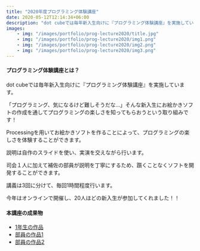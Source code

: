 ```yaml
---
title: "2020年度プログラミング体験講座"
date: 2020-05-12T12:14:34+06:00
description: "dot cubeでは毎年新入生向けに『プログラミング体験講座』を実施しています。「プログラミング、気になるけど難しそうだな...」そんな新入生にお絵かきソフトの作成を通してプログラミングの楽しさを知ってもらおうという取り組みです！"
images:
    - img: "/images/portfolio/prog-lecture2020/title.jpg"
    - img: "/images/portfolio/prog-lecture2020/img1.png"
    - img: "/images/portfolio/prog-lecture2020/img2.png"
    - img: "/images/portfolio/prog-lecture2020/img3.png"
---
```


#### プログラミング体験講座とは？

dot cubeでは毎年新入生向けに『プログラミング体験講座』を実施しています。

「プログラミング、気になるけど難しそうだな...」そんな新入生にお絵かきソフトの作成を通してプログラミングの楽しさを知ってもらおうという取り組みです！

Processingを用いてお絵かきソフトを作ることによって、プログラミングの楽しさを体験することができます。

説明は自作のスライドを使い、実演を交えながら行います。

司会１人に加えて補佐の部員が説明を丁寧にするため、躓くことなくソフトを開発することができます。

講義は3回に分けて、毎回1時間程度行います。

今年はオンラインで開催し、20人ほどの新入生が参加してくれました！！

#### 本講座の成果物
* [1年生の作品](https://editor.p5js.org/matsushita/present/7dq66f3du)
* [部員の作品1](https://editor.p5js.org/comgicon/present/HZpINHWvw)
* [部員の作品2](https://editor.p5js.org/twugo/present/JgHL2Th5V)
